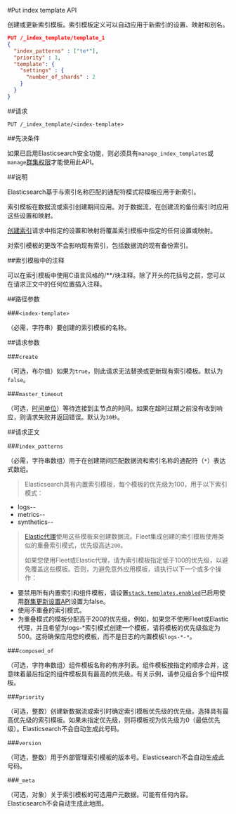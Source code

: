 #Put index template API

创建或更新索引模板。索引模板定义可以自动应用于新索引的设置、映射和别名。


```json
PUT /_index_template/template_1
{
  "index_patterns" : ["te*"],
  "priority" : 1,
  "template": {
    "settings" : {
      "number_of_shards" : 2
    }
  }
}
```

##请求

`PUT /_index_template/<index-template>`



##先决条件

如果已启用Elasticsearch安全功能，则必须具有`manage_index_templates`或`manage`[群集权限]()才能使用此API。

##说明

Elasticsearch基于与索引名称匹配的通配符模式将模板应用于新索引。



索引模板在数据流或索引创建期间应用。对于数据流，在创建流的备份索引时应用这些设置和映射。



[创建索引]()请求中指定的设置和映射将覆盖索引模板中指定的任何设置或映射。



对索引模板的更改不会影响现有索引，包括数据流的现有备份索引。



##索引模板中的注释

可以在索引模板中使用C语言风格的/**/块注释。除了开头的花括号之前，您可以在请求正文中的任何位置插入注释。


##路径参数

###`<index-template>`

（必需，字符串）要创建的索引模板的名称。

##请求参数

###`create`

（可选，布尔值）如果为`true`，则此请求无法替换或更新现有索引模板。默认为`false`。

###`master_timeout`

（可选，[时间单位]()）等待连接到主节点的时间。如果在超时过期之前没有收到响应，则请求失败并返回错误。默认为`30秒`。

##请求正文

###`index_patterns`

（必需，字符串数组）用于在创建期间匹配数据流和索引名称的通配符（`*`）表达式数组。


> Elasticsearch具有内置索引模板，每个模板的优先级为100，用于以下索引模式：
> 
> 
> 
* logs-*-*
* metrics-*-*
* synthetics-*-*
> 
> [Elastic代理]()使用这些模板来创建数据流。Fleet集成创建的索引模板使用类似的重叠索引模式，优先级高达`200`。
> 
> 
> 
> 如果您使用Fleet或Elastic代理，请为索引模板指定低于100的优先级，以避免覆盖这些模板。否则，为避免意外应用模板，请执行以下一个或多个操作：
> 
> 
> 
* 要禁用所有内置索引和组件模板，请设置[`stack.templates.enabled`]()已启用使用[群集更新设置API]()设置为false。
* 使用不重叠的索引模式。
* 为重叠模式的模板分配高于200的优先级。例如，如果您不使用Fleet或Elastic代理，并且希望为logs-*索引模式创建一个模板，请将模板的优先级指定为500。这将确保应用您的模板，而不是日志的内置模板`logs-*-*`。

###`composed_of`

（可选，字符串数组）组件模板名称的有序列表。组件模板按指定的顺序合并，这意味着最后指定的组件模板具有最高的优先级。有关示例，请参见组合多个组件模板。

###`priority`

（可选，整数）创建新数据流或索引时确定索引模板优先级的优先级。选择具有最高优先级的索引模板。如果未指定优先级，则将模板视为优先级为0（最低优先级）。Elasticsearch不会自动生成此号码。

###`version`

（可选，整数）用于外部管理索引模板的版本号。Elasticsearch不会自动生成此号码。

###`_meta`

（可选，对象）关于索引模板的可选用户元数据。可能有任何内容。Elasticsearch不会自动生成此地图。



